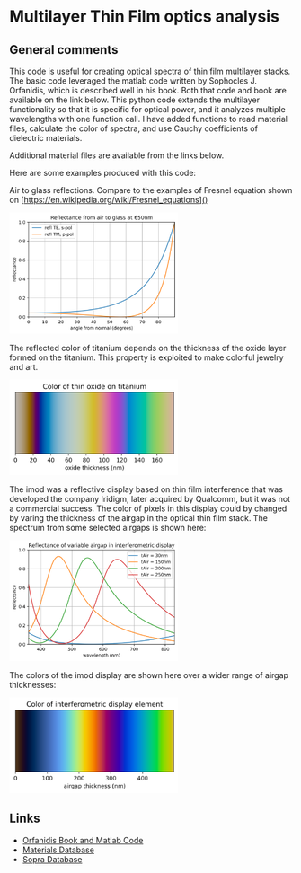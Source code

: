# Multilayer Thin Film optics analysis

## General comments

This code is useful for creating optical spectra of thin film multilayer stacks. The basic code leveraged the matlab code written by Sophocles J. Orfanidis, which is described well in his book. Both that code and book are available on the link below. This python code extends the multilayer functionality so that it is specific for optical power, and it analyzes multiple wavelengths with one function call. I have added functions to read material files, calculate the color of spectra, and use Cauchy coefficients of dielectric materials.

Additional material files are available from the links below.

Here are some examples produced with this code:

Air to glass reflections. Compare to the examples of Fresnel equation shown on [https://en.wikipedia.org/wiki/Fresnel_equations]()

[<img src="./media/Air2Glass.svg" width="300">]()

The reflected color of titanium depends on the thickness of the oxide layer formed on the titanium. This property is exploited to make colorful jewelry and art.

[<img src="./media/TiOx_color.svg" width="300">]()

The imod was a reflective display based on thin film interference that was developed the company Iridigm, later acquired by Qualcomm, but it was not a commercial success. The color of pixels in this display could by changed by varing the thickness of the airgap in the optical thin film stack. The spectrum from some selected airgaps is shown here:

[<img src="./media/imodSpectrum.svg" width="300">]()

The colors of the imod display are shown here over a wider range of airgap thicknesses:

[<img src="./media/imodColors.svg" width="300">]()

## Links

- [Orfanidis Book and Matlab Code](http://www.ece.rutgers.edu/~orfanidi/ewa)
- [Materials Database](https://refractiveindex.info/)
- [Sopra Database](http://www.sspectra.com/sopra.html)
